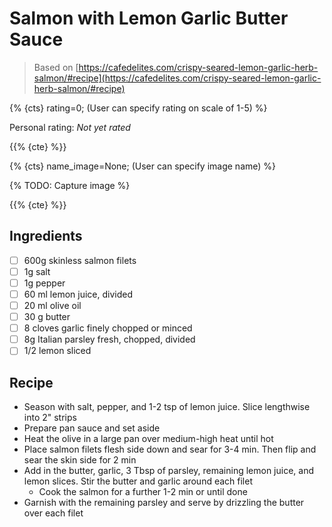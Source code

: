 # Salmon with Lemon Garlic Butter Sauce

> Based on [https://cafedelites.com/crispy-seared-lemon-garlic-herb-salmon/#recipe](https://cafedelites.com/crispy-seared-lemon-garlic-herb-salmon/#recipe)

{% {cts} rating=0; (User can specify rating on scale of 1-5) %}

Personal rating: *Not yet rated*

{{% {cte} %}}

{% {cts} name_image=None; (User can specify image name) %}

{% TODO: Capture image %}

{{% {cte} %}}

## Ingredients

- [ ] 600g skinless salmon filets
- [ ] 1g salt
- [ ] 1g pepper
- [ ] 60 ml lemon juice, divided
- [ ] 20 ml olive oil
- [ ] 30 g butter
- [ ] 8 cloves garlic finely chopped or minced
- [ ] 8g Italian parsley fresh, chopped, divided
- [ ] 1/2 lemon sliced

## Recipe

- Season with salt, pepper, and 1-2 tsp of lemon juice. Slice lengthwise into 2" strips
- Prepare pan sauce and set aside
- Heat the olive in a large pan over medium-high heat until hot
- Place salmon filets flesh side down and sear for 3-4 min. Then flip and sear the skin side for 2 min
- Add in the butter, garlic, 3 Tbsp of parsley, remaining lemon juice, and lemon slices. Stir the butter and garlic around each filet
    - Cook the salmon for a further 1-2 min or until done
- Garnish with the remaining parsley and serve by drizzling the butter over each filet
